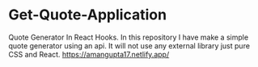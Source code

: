 # Get-Quote-Application
 Quote Generator In React Hooks. In this repository I have make a simple quote generator using an api. It will not use any external library just pure CSS and React.
https://amangupta17.netlify.app/
